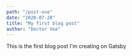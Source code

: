 ```yaml
---
path: "/post-one"
date: "2020-07-28"
title: "My first blog post"
author: "Doctor Vee"
---
```


This is the first blog post I'm creating on Gatsby